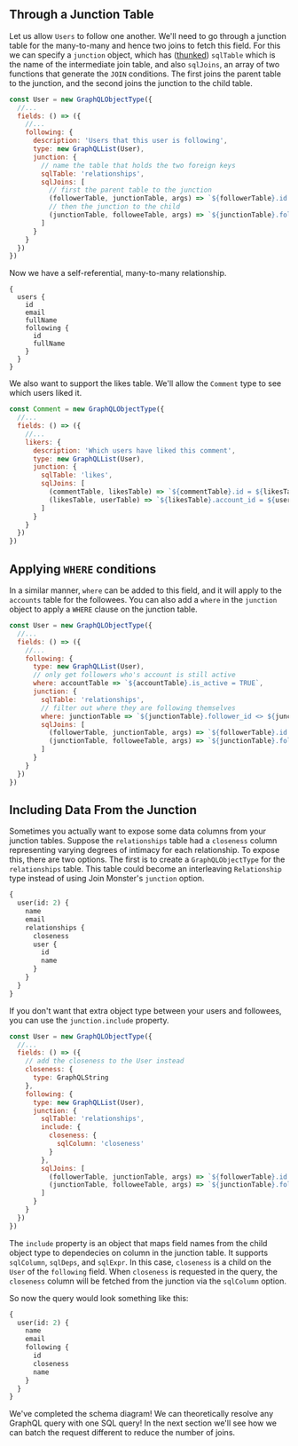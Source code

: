 ## Through a Junction Table

Let us allow `Users` to follow one another. We'll need to go through a junction table for the many-to-many and hence two joins to fetch this field. For this we can specify a `junction` object, which has ([thunked](/API/#thunk)) `sqlTable` which is the name of the intermediate join table, and also `sqlJoins`, an array of two functions that generate the `JOIN` conditions. The first joins the parent table to the junction, and the second joins the junction to the child table.

```javascript
const User = new GraphQLObjectType({
  //...
  fields: () => ({
    //...
    following: {
      description: 'Users that this user is following',
      type: new GraphQLList(User),
      junction: {
        // name the table that holds the two foreign keys
        sqlTable: 'relationships',
        sqlJoins: [
          // first the parent table to the junction
          (followerTable, junctionTable, args) => `${followerTable}.id = ${junctionTable}.follower_id`,
          // then the junction to the child
          (junctionTable, followeeTable, args) => `${junctionTable}.followee_id = ${followeeTable}.id`
        ]
      }
    }
  })
})
```

Now we have a self-referential, many-to-many relationship.

```grapql
{
  users { 
    id
    email
    fullName
    following {
      id
      fullName
    }
  }
}
```

We also want to support the likes table. We'll allow the `Comment` type to see which users liked it.

```javascript
const Comment = new GraphQLObjectType({
  //...
  fields: () => ({
    //...
    likers: {
      description: 'Which users have liked this comment',
      type: new GraphQLList(User),
      junction: {
        sqlTable: 'likes',
        sqlJoins: [
          (commentTable, likesTable) => `${commentTable}.id = ${likesTable}.comment_id`,
          (likesTable, userTable) => `${likesTable}.account_id = ${userTable}.id`
        ]
      }
    }
  })
})
```

## Applying `WHERE` conditions

In a similar manner, `where` can be added to this field, and it will apply to the `accounts` table for the followees. You can also add a `where` in the `junction` object to apply a `WHERE` clause on the junction table.

```javascript
const User = new GraphQLObjectType({
  //...
  fields: () => ({
    //...
    following: {
      type: new GraphQLList(User),
      // only get followers who's account is still active
      where: accountTable => `${accountTable}.is_active = TRUE`,
      junction: {
        sqlTable: 'relationships',
        // filter out where they are following themselves
        where: junctionTable => `${junctionTable}.follower_id <> ${junctionTable}.followee_id`
        sqlJoins: [
          (followerTable, junctionTable, args) => `${followerTable}.id = ${junctionTable}.follower_id`,
          (junctionTable, followeeTable, args) => `${junctionTable}.followee_id = ${followeeTable}.id`
        ]
      }
    }
  })
})
```

## Including Data From the Junction

Sometimes you actually want to expose some data columns from your junction tables.
Suppose the `relationships` table had a `closeness` column representing varying degrees of intimacy for each relationship.
To expose this, there are two options.
The first is to create a `GraphQLObjectType` for the `relationships` table.
This table could become an interleaving `Relationship` type instead of using Join Monster's `junction` option.

```graphql
{
  user(id: 2) {
    name
    email
    relationships {
      closeness
      user {
        id
        name
      }
    }
  }
}
```

If you don't want that extra object type between your users and followees, you can use the `junction.include` property.

```js
const User = new GraphQLObjectType({
  //...
  fields: () => ({
    // add the closeness to the User instead
    closeness: {
      type: GraphQLString
    },
    following: {
      type: new GraphQLList(User),
      junction: {
        sqlTable: 'relationships',
        include: {
          closeness: {
            sqlColumn: 'closeness'
          }
        },
        sqlJoins: [
          (followerTable, junctionTable, args) => `${followerTable}.id = ${junctionTable}.follower_id`,
          (junctionTable, followeeTable, args) => `${junctionTable}.followee_id = ${followeeTable}.id`
        ]
      }
    }
  })
})
```

The `include` property is an object that maps field names from the child object type to dependecies on column in the junction table.
It supports `sqlColumn`, `sqlDeps`, and `sqlExpr`.
In this case, `closeness` is a child on the `User` of the `following` field.
When `closeness` is requested in the query, the `closeness` column will be fetched from the junction via the `sqlColumn` option.

So now the query would look something like this:

```graphql
{
  user(id: 2) {
    name
    email
    following {
      id
      closeness
      name
    }
  }
}
```

We've completed the schema diagram! We can theoretically resolve any GraphQL query with one SQL query! In the next section we'll see how we can batch the request different to reduce the number of joins.

